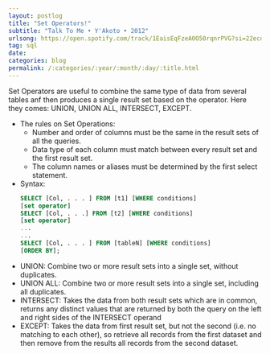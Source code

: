 ```yaml
---
layout: postlog
title: "Set Operators!"
subtitle: "Talk To Me • Y'Akoto • 2012"
urlsong: https://open.spotify.com/track/1EaisEqFzeA0O50rqnrPVG?si=22ecde7daad24dd6
tag: sql
date:
categories: blog
permalink: /:categories/:year/:month/:day/:title.html
---
```


Set Operators are useful to combine the same type of data from several tables anf then produces a single result set based on the operator.  Here they comes: UNION, UNION ALL, INTERSECT, EXCEPT.
- The rules on Set Operations:
    - Number and  order of columns must be the same in the result sets of all the queries. 
    - Data type of each column must match between every  result set and  the first result set.
    - The column names or aliases must be determined by the first select statement.
- Syntax:
    ```sql
    SELECT [Col, . . . ] FROM [t1] [WHERE conditions]
    [set operator] 
    SELECT [Col, . . .] FROM [t2] [WHERE conditions]
    [set operator]
    ...
    ...
    SELECT [Col, . . . ] FROM [tableN] [WHERE conditions]
    [ORDER BY];
    ```
- UNION: Combine two or more result sets into a single set, without duplicates.   
- UNION ALL: Combine two or more result sets into a single set, including all duplicates.
- INTERSECT: Takes the data from both result sets which are in common, returns any distinct values that are returned by both the query on the left and right sides of the INTERSECT operand
- EXCEPT: Takes the data from first result set, but not the second (i.e. no matching to each other), so retrieve all records from the first dataset and then remove from the results all records from the second dataset. 
